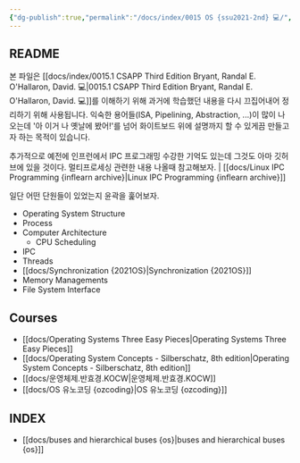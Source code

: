 ```yaml
---
{"dg-publish":true,"permalink":"/docs/index/0015 OS {ssu2021-2nd} 💻/","title":"0015 OS {ssu2021-2nd} 💻"}
---
```



## README

본 파일은 [[docs/index/0015.1 CSAPP Third Edition Bryant, Randal E. O'Hallaron, David. 💻\|0015.1 CSAPP Third Edition Bryant, Randal E. O'Hallaron, David. 💻]]를 이해하기 위해 과거에 학습했던 내용을 다시 끄집어내어 정리하기 위해 사용됩니다. 익숙한 용어들(ISA, Pipelining, Abstraction, ...)이 많이 나오는데 '아 이거 나 옛날에 봤어!'를 넘어 화이트보드 위에 설명까지 할 수 있게끔 만들고자 하는 목적이 있습니다. 

추가적으로 예전에 인프런에서 IPC 프로그래밍 수강한 기억도 있는데 그것도 아마 깃허브에 있을 것이다. 멀티프로세싱 관련한 내용 나올때 참고해보자. | [[docs/Linux IPC Programming {inflearn archive}\|Linux IPC Programming {inflearn archive}]]

일단 어떤 단원들이 있었는지 윤곽을 훑어보자.

- Operating System Structure
- Process
- Computer Architecture
	- CPU Scheduling
- IPC
- Threads
- [[docs/Synchronization {2021OS}\|Synchronization {2021OS}]]
- Memory Managements
- File System Interface

## Courses

- [[docs/Operating Systems Three Easy Pieces\|Operating Systems Three Easy Pieces]]
- [[docs/Operating System Concepts - Silberschatz, 8th edition\|Operating System Concepts - Silberschatz, 8th edition]]
- [[docs/운영체제.반효경.KOCW\|운영체제.반효경.KOCW]]
- [[docs/OS 유노코딩 {ozcoding}\|OS 유노코딩 {ozcoding}]]

## INDEX

- [[docs/buses and hierarchical buses {os}\|buses and hierarchical buses {os}]]
